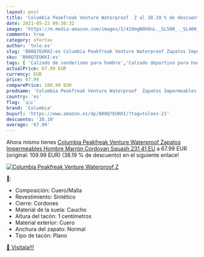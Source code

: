 ```yaml
---
layout: post
title: 'Columbia Peakfreak Venture Waterproof  Z al 38.19 % de descuento'
date: 2021-05-22 09:30:32
image: 'https://m.media-amazon.com/images/I/419mgNOhOnL._SL500_._SL400_.jpg'
comments: true
category: ofertas
author: 'tole.es'
slug: 'B00Q7EUKKI-es Columbia Peakfreak Venture Waterproof Zapatos Impermeables...'
sku: 'B00Q7EUKKI-es'
tags: [ 'Calzado de senderismo para hombre','Calzado deportivo para hombre','Zapatillas de senderismo para hombre','Zapatillas y calzado deportivo para hombre','Zapatos','Zapatos para hombre','Zapatos y complementos','columbia','zapatos', ]
actualPrice: 67.99 EUR
currency: EUR
price: 67.99
comparePrice: 109.99 EUR
prodname: 'Columbia Peakfreak Venture Waterproof  Zapatos Impermeables Hombre  Marrón Cordovan Squash 231  41 EU'
country: 'es'
flag: '🇪🇸'
brand: 'Columbia'
buyurl: 'https://www.amazon.es/dp/B00Q7EUKKI/?tag=tolees-21'
descuento: '38.19'
average: '67.99'
---
```


Ahora mismo tienes [Columbia Peakfreak Venture Waterproof  Zapatos Impermeables Hombre  Marrón Cordovan Squash 231  41 EU](https://www.amazon.es/dp/B00Q7EUKKI/?tag=tolees-21) a 67.99 EUR (original: 109.99 EUR) (38.19 %  de descuento) en el siguiente enlace!

[![Columbia Peakfreak Venture Waterproof  Z](https://m.media-amazon.com/images/I/419mgNOhOnL._SL500_._SL400_.jpg)](https://www.amazon.es/dp/B00Q7EUKKI/?tag=tolees-21)

🔎:

- Composición: Cuero/Malla
- Revestimiento: Sintético
- Cierre: Cordones
- Material de la suela: Caucho
- Altura del tacón: 1 centímetros
- Material exterior: Cuero
- Anchura del zapato: Normal
- Tipo de tacón: Plano

[🛒 Visítala!!!](https://www.amazon.es/dp/B00Q7EUKKI/?tag=tolees-21)
